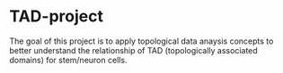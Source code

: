 # TAD-project
The goal of this project is to apply topological data anaysis concepts to better understand the relationship of TAD 
(topologically associated domains) for stem/neuron cells. 
